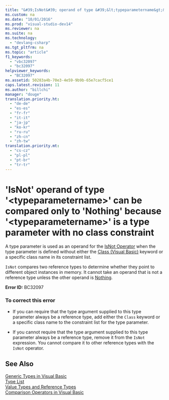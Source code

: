 ```yaml
---
title: "&#39;IsNot&#39; operand of type &#39;&lt;typeparametername&gt;&#39; can be compared only to &#39;Nothing&#39; because &#39;&lt;typeparametername&gt;&#39; is a type parameter with no class constraint"
ms.custom: na
ms.date: "10/01/2016"
ms.prod: "visual-studio-dev14"
ms.reviewer: na
ms.suite: na
ms.technology: 
  - "devlang-csharp"
ms.tgt_pltfrm: na
ms.topic: "article"
f1_keywords: 
  - "vbc32097"
  - "bc32097"
helpviewer_keywords: 
  - "BC32097"
ms.assetid: 50283a4b-70e3-4e59-9b9b-65e7cacf5ce1
caps.latest.revision: 11
ms.author: "billchi"
manager: "douge"
translation.priority.ht: 
  - "de-de"
  - "es-es"
  - "fr-fr"
  - "it-it"
  - "ja-jp"
  - "ko-kr"
  - "ru-ru"
  - "zh-cn"
  - "zh-tw"
translation.priority.mt: 
  - "cs-cz"
  - "pl-pl"
  - "pt-br"
  - "tr-tr"
---
```

# &#39;IsNot&#39; operand of type &#39;&lt;typeparametername&gt;&#39; can be compared only to &#39;Nothing&#39; because &#39;&lt;typeparametername&gt;&#39; is a type parameter with no class constraint
A type parameter is used as an operand for the [IsNot Operator](../Topic/IsNot%20Operator%20\(Visual%20Basic\).md) when the type parameter is defined without either the [Class (Visual Basic)](assetId:///0777c6e6-46bc-451b-ad70-57b49d4ef4f7) keyword or a specific class name in its constraint list.  
  
 `IsNot` compares two reference types to determine whether they point to different object instances in memory. It cannot take an operand that is not a reference type unless the other operand is [Nothing](../Topic/Nothing%20\(Visual%20Basic\).md).  
  
 **Error ID:** BC32097  
  
### To correct this error  
  
-   If you can require that the type argument supplied to this type parameter always be a reference type, add either the `Class` keyword or a specific class name to the constraint list for the type parameter.  
  
-   If you cannot require that the type argument supplied to this type parameter always be a reference type, remove it from the `IsNot` expression. You cannot compare it to other reference types with the `IsNot` operator.  
  
## See Also  
 [Generic Types in Visual Basic](../Topic/Generic%20Types%20in%20Visual%20Basic%20\(Visual%20Basic\).md)   
 [Type List](../Topic/Type%20List%20\(Visual%20Basic\).md)   
 [Value Types and Reference Types](../Topic/Value%20Types%20and%20Reference%20Types.md)   
 [Comparison Operators in Visual Basic](../Topic/Comparison%20Operators%20in%20Visual%20Basic.md)